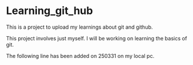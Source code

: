 # Learning_git_hub
This is a project to upload my learnings about git and github.

This project involves just myself. I will be working on learning the basics of git.

The following line has been added on 250331 on my local pc.